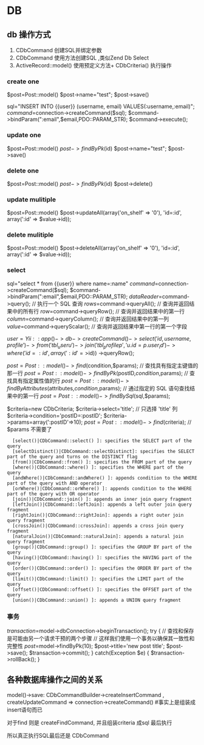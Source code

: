 # DB

## db 操作方式

  1. CDbCommand 创建SQL并绑定参数
  2. CDbCommand 使用方法创建SQL ,类似Zend Db Select
  3. ActiveRecord::model() 使用预定义方法+ CDbCriteria() 执行操作


### create one

  $post=Post::model()
  $post->name="test";
  $post->save()



  sql="INSERT INTO {{user}} (username, email) VALUES(:username,:email)";
  $command=$connection->createCommand($sql);
  $command->bindParam(":email",$email,PDO::PARAM_STR);
  $command->execute();

### update one

  $post=Post::model()
  $post->findByPk($id)
  $post->name="test";
  $post->save()

### delete one
  $post=Post::model()
  $post->findByPk($id)
  $post->delete()


### update mulitiple

  $post=Post::model()
  $post->updateAll(array('on_shelf' => '0'), 'id=:id', array(':id' => $value->id));



### delete mulitiple
  $post=Post::model()
  $post->deleteAll(array('on_shelf' => '0'), 'id=:id', array(':id' => $value->id));



### select
  sql="select * from  {{user}} where name=:name"
  $command=$connection->createCommand($sql);
  $command->bindParam(":email",$email,PDO::PARAM_STR);
  $dataReader=$command->query();   // 执行一个 SQL 查询
  $rows=$command->queryAll();      // 查询并返回结果中的所有行
  $row=$command->queryRow();       // 查询并返回结果中的第一行
  $column=$command->queryColumn(); // 查询并返回结果中的第一列
  $value=$command->queryScalar();  // 查询并返回结果中第一行的第一个字段



  $user = Yii::app()->db->createCommand()
    ->select('id, username, profile')
    ->from('tbl_user u')
    ->join('tbl_profile p', 'u.id=p.user_id')
    ->where('id=:id', array(':id'=>$id))
    ->queryRow();


  $post=Post::model()->find($condition,$params);
  // 查找具有指定主键值的那一行
  $post=Post::model()->findByPk($postID,$condition,$params);
  // 查找具有指定属性值的行
  $post=Post::model()->findByAttributes($attributes,$condition,$params);
  // 通过指定的 SQL 语句查找结果中的第一行
  $post=Post::model()->findBySql($sql,$params);

  $criteria=new CDbCriteria;
  $criteria->select='title';  // 只选择 'title' 列
  $criteria->condition='postID=:postID';
  $criteria->params=array(':postID'=>10);
  $post=Post::model()->find($criteria); // $params 不需要了


      [select()|CDbCommand::select() ]: specifies the SELECT part of the query
      [selectDistinct()|CDbCommand::selectDistinct]: specifies the SELECT part of the query and turns on the DISTINCT flag
      [from()|CDbCommand::from() ]: specifies the FROM part of the query
      [where()|CDbCommand::where() ]: specifies the WHERE part of the query
      [andWhere()|CDbCommand::andWhere() ]: appends condition to the WHERE part of the query with AND operator
      [orWhere()|CDbCommand::orWhere() ]: appends condition to the WHERE part of the query with OR operator
      [join()|CDbCommand::join() ]: appends an inner join query fragment
      [leftJoin()|CDbCommand::leftJoin]: appends a left outer join query fragment
      [rightJoin()|CDbCommand::rightJoin]: appends a right outer join query fragment
      [crossJoin()|CDbCommand::crossJoin]: appends a cross join query fragment
      [naturalJoin()|CDbCommand::naturalJoin]: appends a natural join query fragment
      [group()|CDbCommand::group() ]: specifies the GROUP BY part of the query
      [having()|CDbCommand::having() ]: specifies the HAVING part of the query
      [order()|CDbCommand::order() ]: specifies the ORDER BY part of the query
      [limit()|CDbCommand::limit() ]: specifies the LIMIT part of the query
      [offset()|CDbCommand::offset() ]: specifies the OFFSET part of the query
      [union()|CDbCommand::union() ]: appends a UNION query fragment


### 事务
  $transaction=$model->dbConnection->beginTransaction();
  try
  {
    // 查找和保存是可能由另一个请求干预的两个步骤
    // 这样我们使用一个事务以确保其一致性和完整性
    $post=$model->findByPk(10);
    $post->title='new post title';
    $post->save();
    $transaction->commit();
  }
  catch(Exception $e)
  {
    $transaction->rollBack();
  }




## 各种数据库操作之间的关系
model()->save:
  CDbCommandBuilder->createInsertCommand , createUpdateCommand
  =>   connection->createCommand()  #事实上是组装成 insert语句而已

  对于find 则是  createFindCommand, 并且组装criteria 成sql 最后执行


  所以真正执行SQL最后还是  CDbCommand
